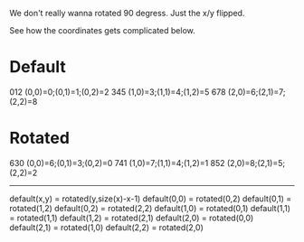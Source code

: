 We don't really wanna rotated 90 degress. Just the x/y flipped.

See how the coordinates gets complicated below.


# Default

012 (0,0)=0;(0,1)=1;(0,2)=2
345 (1,0)=3;(1,1)=4;(1,2)=5
678 (2,0)=6;(2,1)=7;(2,2)=8

# Rotated

630 (0,0)=6;(0,1)=3;(0,2)=0
741 (1,0)=7;(1,1)=4;(1,2)=1
852 (2,0)=8;(2,1)=5;(2,2)=2

---

default(x,y) = rotated(y,size(x)-x-1)
default(0,0) = rotated(0,2)
default(0,1) = rotated(1,2)
default(0,2) = rotated(2,2)
default(1,0) = rotated(0,1)
default(1,1) = rotated(1,1)
default(1,2) = rotated(2,1)
default(2,0) = rotated(0,0)
default(2,1) = rotated(1,0)
default(2,2) = rotated(2,0)